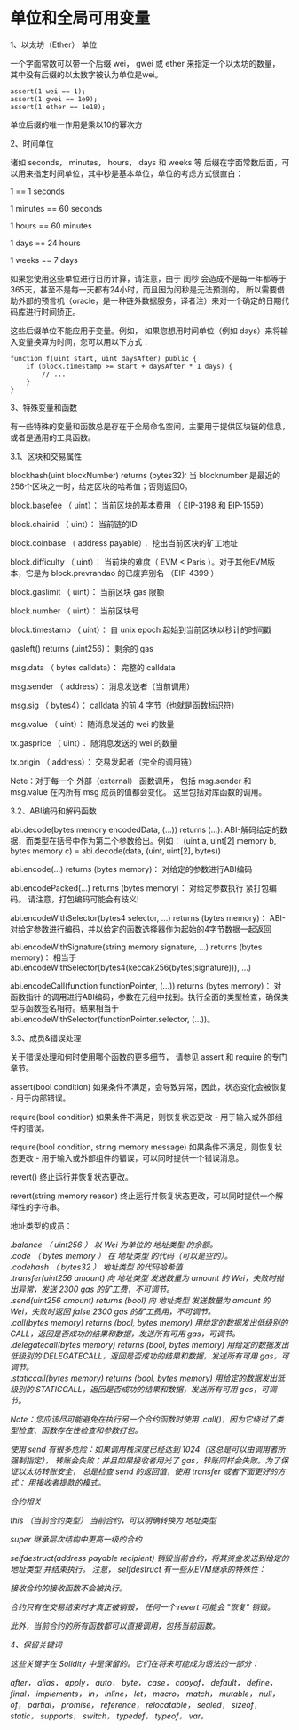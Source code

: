 单位和全局可用变量
==================

1、以太坊（Ether） 单位

一个字面常数可以带一个后缀 wei， gwei 或 ether 来指定一个以太坊的数量， 其中没有后缀的以太数字被认为单位是wei。

```
assert(1 wei == 1);
assert(1 gwei == 1e9);
assert(1 ether == 1e18);
```

单位后缀的唯一作用是乘以10的幂次方

2、时间单位

诸如 seconds， minutes， hours， days 和 weeks 等 后缀在字面常数后面，可以用来指定时间单位，其中秒是基本单位，单位的考虑方式很直白：

1 == 1 seconds

1 minutes == 60 seconds

1 hours == 60 minutes

1 days == 24 hours

1 weeks == 7 days

如果您使用这些单位进行日历计算，请注意，由于 闰秒 会造成不是每一年都等于365天，甚至不是每一天都有24小时，而且因为闰秒是无法预测的， 所以需要借助外部的预言机（oracle，是一种链外数据服务，译者注）来对一个确定的日期代码库进行时间矫正。

这些后缀单位不能应用于变量。例如， 如果您想用时间单位（例如 days）来将输入变量换算为时间，您可以用以下方式：

```solidity
function f(uint start, uint daysAfter) public {
    if (block.timestamp >= start + daysAfter * 1 days) {
        // ...
    }
}
```

3、特殊变量和函数

有一些特殊的变量和函数总是存在于全局命名空间，主要用于提供区块链的信息，或者是通用的工具函数。

3.1、区块和交易属性

blockhash(uint blockNumber) returns (bytes32): 当 blocknumber 是最近的256个区块之一时，给定区块的哈希值；否则返回0。

block.basefee （ uint）： 当前区块的基本费用 （ EIP-3198 和 EIP-1559）

block.chainid （ uint）： 当前链的ID

block.coinbase （ address payable）： 挖出当前区块的矿工地址

block.difficulty （ uint）： 当前块的难度（ EVM < Paris ）。对于其他EVM版本，它是为 block.prevrandao 的已废弃别名 （EIP-4399 ）

block.gaslimit （ uint）： 当前区块 gas 限额

block.number （ uint）： 当前区块号

block.timestamp （ uint）： 自 unix epoch 起始到当前区块以秒计的时间戳

gasleft() returns (uint256)： 剩余的 gas

msg.data （ bytes calldata）： 完整的 calldata

msg.sender （ address）： 消息发送者（当前调用）

msg.sig （ bytes4）： calldata 的前 4 字节（也就是函数标识符）

msg.value （ uint）： 随消息发送的 wei 的数量

tx.gasprice （ uint）： 随消息发送的 wei 的数量

tx.origin （ address）： 交易发起者（完全的调用链）

Note：对于每一个 外部（external） 函数调用， 包括 msg.sender 和 msg.value 在内所有 msg 成员的值都会变化。 这里包括对库函数的调用。

3.2、ABI编码和解码函数

abi.decode(bytes memory encodedData, (...)) returns (...): ABI-解码给定的数据，而类型在括号中作为第二个参数给出。例如： (uint a, uint[2] memory b, bytes memory c) = abi.decode(data, (uint, uint[2], bytes))

abi.encode(...) returns (bytes memory)： 对给定的参数进行ABI编码

abi.encodePacked(...) returns (bytes memory)： 对给定参数执行 紧打包编码。 请注意，打包编码可能会有歧义!

abi.encodeWithSelector(bytes4 selector, ...) returns (bytes memory)： ABI-对给定参数进行编码，并以给定的函数选择器作为起始的4字节数据一起返回

abi.encodeWithSignature(string memory signature, ...) returns (bytes memory)： 相当于 abi.encodeWithSelector(bytes4(keccak256(bytes(signature))), ...)

abi.encodeCall(function functionPointer, (...)) returns (bytes memory)： 对 函数指针 的调用进行ABI编码，参数在元组中找到。执行全面的类型检查，确保类型与函数签名相符。结果相当于 abi.encodeWithSelector(functionPointer.selector, (...))。

3.3、成员&错误处理

关于错误处理和何时使用哪个函数的更多细节， 请参见 assert 和 require 的专门章节。

assert(bool condition)
如果条件不满足，会导致异常，因此，状态变化会被恢复 - 用于内部错误。

require(bool condition)
如果条件不满足，则恢复状态更改 - 用于输入或外部组件的错误。

require(bool condition, string memory message)
如果条件不满足，则恢复状态更改 - 用于输入或外部组件的错误，可以同时提供一个错误消息。

revert()
终止运行并恢复状态更改。

revert(string memory reason)
终止运行并恢复状态更改，可以同时提供一个解释性的字符串。


地址类型的成员：

<address>.balance （ uint256 ）
以 Wei 为单位的 地址类型 的余额。

<address>.code （ bytes memory ）
在 地址类型 的代码（可以是空的）。

<address>.codehash （ bytes32 ）
地址类型 的代码哈希值

<address payable>.transfer(uint256 amount)
向 地址类型 发送数量为 amount 的 Wei，失败时抛出异常，发送 2300 gas 的矿工费，不可调节。

<address payable>.send(uint256 amount) returns (bool)
向 地址类型 发送数量为 amount 的 Wei，失败时返回 false 2300 gas 的矿工费用，不可调节。

<address>.call(bytes memory) returns (bool, bytes memory)
用给定的数据发出低级别的 CALL，返回是否成功的结果和数据，发送所有可用 gas，可调节。

<address>.delegatecall(bytes memory) returns (bool, bytes memory)
用给定的数据发出低级别的 DELEGATECALL，返回是否成功的结果和数据，发送所有可用 gas，可调节。

<address>.staticcall(bytes memory) returns (bool, bytes memory)
用给定的数据发出低级别的 STATICCALL，返回是否成功的结果和数据，发送所有可用 gas，可调节。

Note：您应该尽可能避免在执行另一个合约函数时使用 .call()，因为它绕过了类型检查、函数存在性检查和参数打包。

使用 send 有很多危险：如果调用栈深度已经达到 1024（这总是可以由调用者所强制指定）， 转账会失败；并且如果接收者用光了 gas，转账同样会失败。为了保证以太坊转账安全， 总是检查 send 的返回值，使用 transfer 或者下面更好的方式： 用接收者提款的模式。

合约相关

this （当前合约类型）
当前合约，可以明确转换为 地址类型

super
继承层次结构中更高一级的合约

selfdestruct(address payable recipient)
销毁当前合约，将其资金发送到给定的 地址类型 并结束执行。 注意， selfdestruct 有一些从EVM继承的特殊性：

接收合约的接收函数不会被执行。

合约只有在交易结束时才真正被销毁， 任何一个 revert 可能会 "恢复" 销毁。

此外，当前合约的所有函数都可以直接调用，包括当前函数。

4、保留关键词

这些关键字在 Solidity 中是保留的。它们在将来可能成为语法的一部分：

after， alias， apply， auto， byte， case， copyof， default， define， final， implements， in， inline， let， macro， match， mutable， null， of， partial， promise， reference， relocatable， sealed， sizeof， static， supports， switch， typedef， typeof， var。